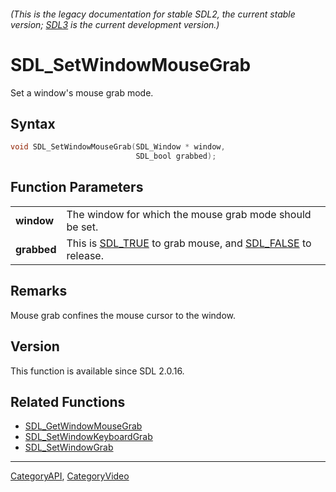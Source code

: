 ###### (This is the legacy documentation for stable SDL2, the current stable version; [SDL3](https://wiki.libsdl.org/SDL3/) is the current development version.)
# SDL_SetWindowMouseGrab

Set a window's mouse grab mode.

## Syntax

```c
void SDL_SetWindowMouseGrab(SDL_Window * window,
                            SDL_bool grabbed);

```

## Function Parameters

|                 |                                                                                    |
| --------------- | ---------------------------------------------------------------------------------- |
| **window**      | The window for which the mouse grab mode should be set.                            |
| **grabbed**     | This is [SDL_TRUE](SDL_TRUE) to grab mouse, and [SDL_FALSE](SDL_FALSE) to release. |

## Remarks

Mouse grab confines the mouse cursor to the window.

## Version

This function is available since SDL 2.0.16.

## Related Functions

* [SDL_GetWindowMouseGrab](SDL_GetWindowMouseGrab)
* [SDL_SetWindowKeyboardGrab](SDL_SetWindowKeyboardGrab)
* [SDL_SetWindowGrab](SDL_SetWindowGrab)

----
[CategoryAPI](CategoryAPI), [CategoryVideo](CategoryVideo)

